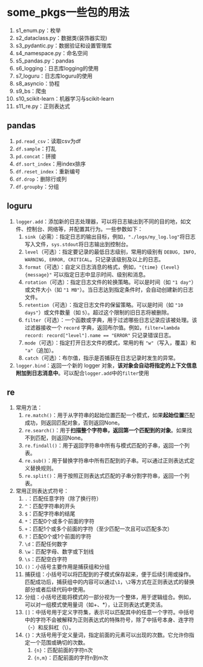 # some_pkgs一些包的用法

1. s1_enum.py：枚举
2. s2_dataclass.py：数据类(装饰器实现)
3. s3_pydantic.py：数据验证和设置管理库
4. s4_namespace.py：命名空间
5. s5_pandas.py：pandas
6. s6_logging：日志库logging的使用
7. s7_loguru：日志库loguru的使用
8. s8_asyncio：协程
9. s9_bs：爬虫
10. s10_scikit-learn：机器学习与scikit-learn
11. s11_re.py：正则表达式


## pandas
1. `pd.read_csv`：读取csv为df
2. `df.sample`：打乱
3. `pd.concat`：拼接
4. `df.sort_index`：用index排序
5. `df.reset_index`：重新编号
6. `df.drop`：删除行或列
7. `df.groupby`：分组

## loguru
1. `logger.add`：添加新的日志处理器，可以将日志输出到不同的目的地，如文件、控制台、网络等，并配置其行为。一些参数如下：
   1. `sink`（必需）：指定日志的输出目标，例如，`"./logs/my_log.log"`将日志写入文件，`sys.stdout`将日志输出到控制台。
   2. `level`（可选）：指定要记录的最低日志级别，常用的级别有 `DEBUG, INFO, WARNING, ERROR, CRITICAL`。只记录该级别及以上的日志。
   3. `format`（可选）：自定义日志消息的格式，例如，`"{time} {level} {message}"` 可以指定日志中显示时间、级别和消息。
   4. `rotation`（可选）：指定日志文件的轮换策略。可以是时间（如 `"1 day"`）或文件大小（如 `"1 MB"`）。当日志达到指定条件时，会自动创建新的日志文件。
   5. `retention`（可选）：指定日志文件的保留策略。可以是时间（如 `"10 days"`）或文件数量（如 `5`）。超过这个限制的旧日志将被删除。
   6. `filter`（可选）：一个函数或字典，用于过滤哪些日志记录应该被处理。该过滤器接收一个 `record` 字典，返回布尔值。例如，`filter=lambda record: record["level"].name == "ERROR"` 只记录错误日志。
   7. `mode`（可选）：指定打开日志文件的模式，常用的有 `"w"`（写入，覆盖）和 `"a"`（追加）。
   8. `catch`（可选）：布尔值，指示是否捕获在日志记录时发生的异常。
2. `logger.bind`：返回一个新的 logger 对象，**该对象会自动将指定的上下文信息附加到日志消息中**。可以配合`logger.add`中的`filter`使用

## re
1. 常用方法：
   1. `re.match()`：用于从字符串的起始位置匹配一个模式，如果**起始位置**匹配成功，则返回匹配对象，否则返回None。
   2. `re.search()`：用于**扫描整个字符串，返回第一个匹配到的对象**。如果找不到匹配，则返回None。
   3. `re.findall()`：用于返回字符串中所有与模式匹配的子串，返回一个列表。
   4. `re.sub()`：用于替换字符串中所有匹配到的子串。可以通过正则表达式定义替换规则。
   5. `re.split()`：用于按照正则表达式匹配的子串分割字符串，返回一个列表。
2. 常用正则表达式符号：
   1. `.`：匹配任意字符（除了换行符）
   2. `^`：匹配字符串的开头
   3. `$`：匹配字符串的结尾
   4. `*`：匹配0个或多个前面的字符
   5. `+`：匹配1个或多个前面的字符（至少匹配一次且可以匹配多次）
   6. `?`：匹配0个或1个前面的字符
   7.  `\d`：匹配任何数字
   8.  `\w`：匹配字母、数字或下划线
   9.  `\s`：匹配空白字符
   10. `()`：小括号主要作用是捕获组和分组
      1.  捕获组：小括号可以将匹配到的子模式保存起来，便于后续引用或操作。匹配成功后，捕获组中的内容可以通过`\1`，`\2`等方式在正则表达式的替换部分或者后续代码中使用。
      2.  分组：小括号还能将模式的一部分视为一个整体，用于逻辑组合。例如，可以对一组模式使用量词（如+、*），让正则表达式更灵活。
   11. `[]`：中括号用于定义字符集，表示可以匹配其中的任意一个字符。中括号中的字符不会被解释为正则表达式的特殊符号，除了中括号本身、连字符（-）和反斜杠（\）。
   12. `{}`：大括号用于定义量词，指定前面的元素可以出现的次数。它允许你指定一个范围或确切的次数。
       1. `{n}`：匹配前面的字符n次
       2. `{n,m}`：匹配前面的字符n到m次